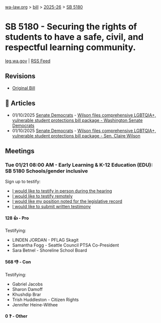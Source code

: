 [wa-law.org](/) > [bill](/bill/) > [2025-26](/bill/2025-26/) > [SB 5180](/bill/2025-26/sb/5180/)

# SB 5180 - Securing the rights of students to have a safe, civil, and respectful learning community.
[leg.wa.gov](https://app.leg.wa.gov/billsummary?BillNumber=5180&Year=2025&Initiative=false) | [RSS Feed](./rss.xml)

## Revisions
* [Original Bill](1/)

## 📰 Articles
* 01/10/2025 [Senate Democrats](/org/senate_democrats/) - [Wilson files comprehensive LGBTQIA+, vulnerable student protections bill package - Washington Senate Democrats](https://senatedemocrats.wa.gov/blog/2025/01/10/wilson-files-comprehensive-lgbtqia-vulnerable-student-protections-bill-package/#:~:text=SB%205180)
* 01/10/2025 [Senate Democrats](/org/senate_democrats/) - [Wilson files comprehensive LGBTQIA+, vulnerable student protections bill package - Sen. Claire Wilson](https://senatedemocrats.wa.gov/wilson/2025/01/10/wilson-files-comprehensive-lgbtqia-vulnerable-student-protections-bill-package/#:~:text=SB%205180)

## Meetings
### Tue 01/21 08:00 AM - Early Learning & K-12 Education (EDU): SB 5180 Schools/gender inclusive
Sign up to testify:
* [I would like to testify in person during the hearing](https://app.leg.wa.gov/csi/Testifier/Add?chamber=House&mId=32476&aId=161536&caId=24731&tId=1)
* [I would like to testify remotely](https://app.leg.wa.gov/csi/Testifier/Add?chamber=House&mId=32476&aId=161536&caId=24731&tId=2)
* [I would like my position noted for the legislative record](https://app.leg.wa.gov/csi/Testifier/Add?chamber=House&mId=32476&aId=161536&caId=24731&tId=3)
* [I would like to submit written testimony](https://app.leg.wa.gov/csi/Testifier/Add?chamber=House&mId=32476&aId=161536&caId=24731&tId=4)

#### 128 👍 - Pro
Testifying:
* LINDEN JORDAN - PFLAG Skagit
* Samantha Fogg - Seattle Council PTSA Co-President
* Sara Betnel - Shoreline School Board

#### 568 👎 - Con
Testifying:
* Gabriel Jacobs
* Sharon Damoff
* Khushdip Brar
* Trish Huddleston - Citizen Rights
* Jennifer Heine-Withee

#### 0 ❓ - Other
